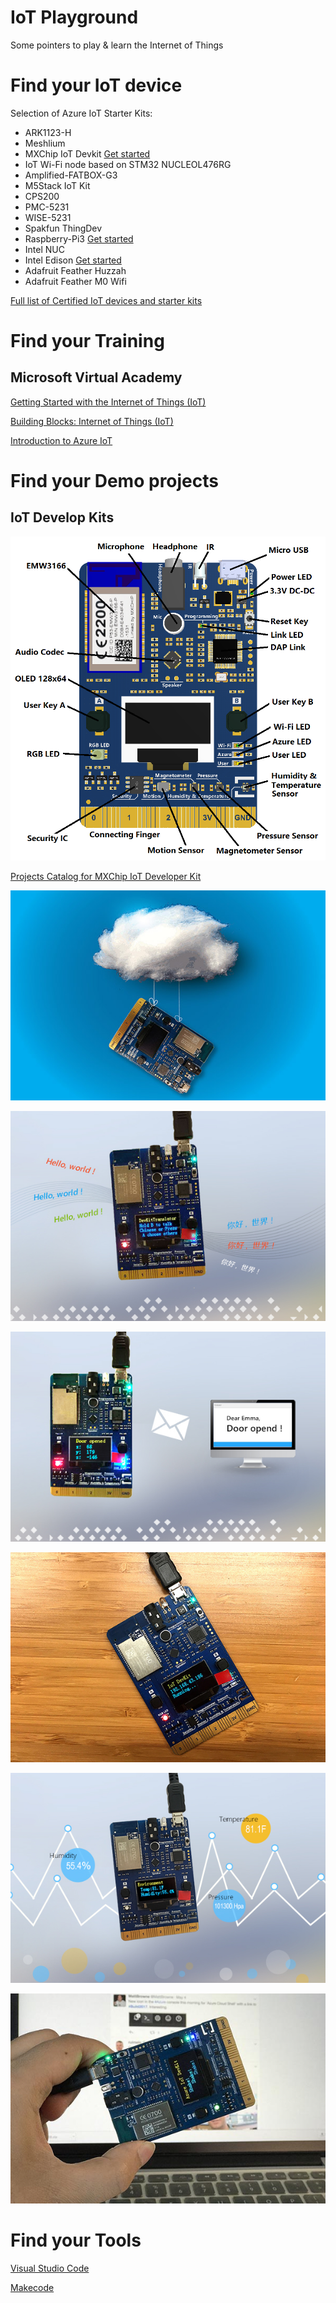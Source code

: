# IoT Playground
Some pointers to play & learn the Internet of Things

# Find your IoT device

Selection of Azure IoT Starter Kits:
* ARK1123-H 
* Meshlium
* MXChip IoT Devkit [Get started](https://catalog.azureiotsuite.com/details?title=MXChip-IoT-DevKit&source=home-page)
* IoT Wi-Fi node based on STM32 NUCLEOL476RG
* Amplified-FATBOX-G3
* M5Stack IoT Kit
* CPS200
* PMC-5231
* WISE-5231
* Spakfun ThingDev
* Raspberry-Pi3 [Get started](https://catalog.azureiotsuite.com/details?title=Raspberry_Pi3&source=home-page)
* Intel NUC
* Intel Edison [Get started](https://catalog.azureiotsuite.com/details?title=Intel-Edison&source=home-page)
* Adafruit Feather Huzzah
* Adafruit Feather M0 Wifi

[Full list of Certified IoT devices and starter kits](
https://catalog.azureiotsuite.com/ "Microsoft website")

# Find your Training

## Microsoft Virtual Academy

[Getting Started with the Internet of Things (IoT)](https://mva.microsoft.com/en-US/training-courses/getting-started-with-the-internet-of-things-iot-16170?l=VUaAyuRIC_6305846048 "MVA Course")

[Building Blocks: Internet of Things (IoT)](https://mva.microsoft.com/en-US/training-courses/building-blocks-internet-of-things-iot-16062?l=uDv7NjlGC_7606218949 "MVA Course")

[Introduction to Azure IoT](https://mva.microsoft.com/en-US/training-courses/introduction-to-azure-iot-17611?l=uxXUIs4rD_606218965 "MVA Course")

# Find your Demo projects

## IoT Develop Kits 

![AZ3166](/assets/images/AZ3166.png)

[Projects Catalog for MXChip IoT Developer Kit](https://microsoft.github.io/azure-iot-developer-kit/docs/projects/)

![iot hub](/assets/images/projects-iothub-th.jpg)

![translator](/assets/images/projects-devkit-translator-th.jpg)

![door monitor](/assets/images/projects-door-monitor-th.jpg)

![mqtt hello world](/assets/images/projects-mqtt-helloworld-th.jpg)

![remote monitoring](/assets/images/projects-remote-monitoring-th.jpg)

![shake](/assets/images/projects-shake-shake-th.jpg)


# Find your Tools
[Visual Studio Code](https://code.visualstudio.com/)

[Makecode](https://makecode.com)



